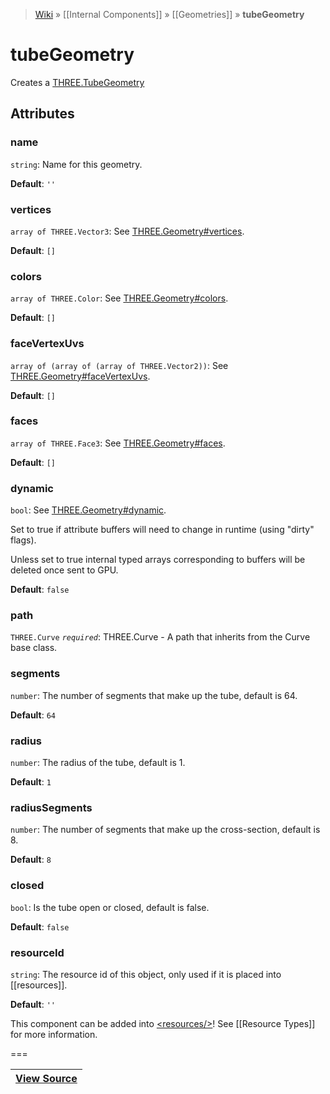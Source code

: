 > [Wiki](Home) » [[Internal Components]] » [[Geometries]] » **tubeGeometry**

# tubeGeometry

Creates a [THREE.TubeGeometry](http://threejs.org/docs/#Reference/Extras.Geometries/TubeGeometry)

## Attributes

### name
``` string ```: Name for this geometry.

**Default**: `''`

### vertices
``` array of THREE.Vector3 ```: See [THREE.Geometry#vertices](http://threejs.org/docs/#Reference/Core/Geometry.vertices).

**Default**: `[]`

### colors
``` array of THREE.Color ```: See [THREE.Geometry#colors](http://threejs.org/docs/#Reference/Core/Geometry.colors).

**Default**: `[]`

### faceVertexUvs
``` array of (array of (array of THREE.Vector2)) ```: See [THREE.Geometry#faceVertexUvs](http://threejs.org/docs/#Reference/Core/Geometry.faceVertexUvs).

**Default**: `[]`

### faces
``` array of THREE.Face3 ```: See [THREE.Geometry#faces](http://threejs.org/docs/#Reference/Core/Geometry.faces).

**Default**: `[]`

### dynamic
``` bool ```: See [THREE.Geometry#dynamic](http://threejs.org/docs/#Reference/Core/Geometry.dynamic).

Set to true if attribute buffers will need to change in runtime (using "dirty" flags).

Unless set to true internal typed arrays corresponding to buffers will be deleted
once sent to GPU.

**Default**: `false`

### path
``` THREE.Curve ``` *``` required ```*: THREE.Curve - A path that inherits from the Curve base class.

### segments
``` number ```: The number of segments that make up the tube, default is 64.

**Default**: `64`

### radius
``` number ```: The radius of the tube, default is 1.

**Default**: `1`

### radiusSegments
``` number ```: The number of segments that make up the cross-section, default is 8.

**Default**: `8`

### closed
``` bool ```: Is the tube open or closed, default is false.

**Default**: `false`

### resourceId
``` string ```: The resource id of this object, only used if it is placed into [[resources]].

**Default**: `''`

This component can be added into [&lt;resources/&gt;](resources)! See [[Resource Types]] for more information.

===

|**[View Source](../blob/master/src/lib/descriptors/Geometry/TubeGeometryDescriptor.js)**|
 ---|
